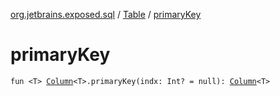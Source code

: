 [org.jetbrains.exposed.sql](../index.md) / [Table](index.md) / [primaryKey](.)

# primaryKey

`fun <T> `[`Column`](../-column/index.md)`<T>.primaryKey(indx: Int? = null): `[`Column`](../-column/index.md)`<T>`